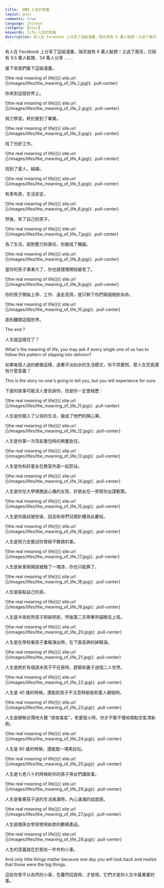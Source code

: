 ```yaml
---
title: 【轉】人生的意義
layout: post
comments: true
language: chinese
category: [misc]
keywords: life,人生的意義
description: 有人在 Facebook 上分享了這組漫畫，隔天就有 6 萬人點贊！又過了兩天，已經有 9.5 萬人點贊、34 萬人分享 ... ...
---
```


有人在 Facebook 上分享了這組漫畫，隔天就有 6 萬人點贊！又過了兩天，已經有 9.5 萬人點贊、34 萬人分享 ... ...


接下來我們看下這組漫畫。

<!-- more -->

![the real meaning of life]({{ site.url }}/images/lifes/the_meaning_of_life_1.jpg){: .pull-center}

你來到這個世界上。

![the real meaning of life]({{ site.url }}/images/lifes/the_meaning_of_life_2.jpg){: .pull-center}

努力學習，終於捱到了畢業。

![the real meaning of life]({{ site.url }}/images/lifes/the_meaning_of_life_3.jpg){: .pull-center}

找了份好工作。

![the real meaning of life]({{ site.url }}/images/lifes/the_meaning_of_life_4.jpg){: .pull-center}

找到了愛人，結婚。

![the real meaning of life]({{ site.url }}/images/lifes/the_meaning_of_life_5.jpg){: .pull-center}

有車有房，生活安定。

![the real meaning of life]({{ site.url }}/images/lifes/the_meaning_of_life_6.jpg){: .pull-center}

然後，有了自己的孩子。

![the real meaning of life]({{ site.url }}/images/lifes/the_meaning_of_life_7.jpg){: .pull-center}

為了生活，面對壓力和責任，你變成了機器。

![the real meaning of life]({{ site.url }}/images/lifes/the_meaning_of_life_8.jpg){: .pull-center}

當你的孩子漸漸大了，你也就慢慢開始變老了。

![the real meaning of life]({{ site.url }}/images/lifes/the_meaning_of_life_9.jpg){: .pull-center}

你的孩子開始上學、工作、遠走高飛，就只剩下你們兩個相依為命。

![the real meaning of life]({{ site.url }}/images/lifes/the_meaning_of_life_10.jpg){: .pull-center}

直到離開這個世界。

The end ?

人生就這樣完了？

What's the meaning of life, you may ask if every single one of us has to follow this pattern of slipping into oblivion?

如果每個人過的都像這樣，過著平淡如水的生活模式，你不禁要問，那人生究竟還有什麼意義？

This is the story no one's going to tell you, but you will experience for sure:

下面的故事可能沒人會告訴你，但是你一定會經歷：

![the real meaning of life]({{ site.url }}/images/lifes/the_meaning_of_life_11.jpg){: .pull-center}

人生是你闖入了父母的生活，變成了他們的開心果。

![the real meaning of life]({{ site.url }}/images/lifes/the_meaning_of_life_12.jpg){: .pull-center}

人生是你第一次背起書包時的興奮勁兒。

![the real meaning of life]({{ site.url }}/images/lifes/the_meaning_of_life_13.jpg){: .pull-center}

人生是你和好基友在教室外面一起罰站。

![the real meaning of life]({{ site.url }}/images/lifes/the_meaning_of_life_14.jpg){: .pull-center}

人生是你在大學裡邂逅心儀的女孩，好朋友在一旁幫你出謀劃策。

![the real meaning of life]({{ site.url }}/images/lifes/the_meaning_of_life_15.jpg){: .pull-center}

人生是你面試被拒後，回去和哥們兒開趴體為此慶祝。

![the real meaning of life]({{ site.url }}/images/lifes/the_meaning_of_life_16.jpg){: .pull-center}

人生是努力去嘗試你曾經不敢做的事。



![the real meaning of life]({{ site.url }}/images/lifes/the_meaning_of_life_17.jpg){: .pull-center}

人生是新車剛開就被颳了一塊漆，你也只能算了。

![the real meaning of life]({{ site.url }}/images/lifes/the_meaning_of_life_18.jpg){: .pull-center}

人生是裝點自己的家。

![the real meaning of life]({{ site.url }}/images/lifes/the_meaning_of_life_19.jpg){: .pull-center}

人生是半夜給熊孩子把屎把尿，然後第二天帶著熊貓眼去上班。

![the real meaning of life]({{ site.url }}/images/lifes/the_meaning_of_life_20.jpg){: .pull-center}

人生是在學校看孩子彙報演出時，在下面高興的掉眼淚。

![the real meaning of life]({{ site.url }}/images/lifes/the_meaning_of_life_21.jpg){: .pull-center}

人生是終於有個週末孩子不在家時，趕緊和妻子過個二人世界。

![the real meaning of life]({{ site.url }}/images/lifes/the_meaning_of_life_22.jpg){: .pull-center}

人生是 40 歲的時候，還能趁孩子不注意時偷偷和愛人親個吻。

![the real meaning of life]({{ site.url }}/images/lifes/the_meaning_of_life_23.jpg){: .pull-center}

人生是肆無忌憚地大聲 "排放毒氣"，老婆發火時，你才不緊不慢地噴點空氣清新劑。

![the real meaning of life]({{ site.url }}/images/lifes/the_meaning_of_life_24.jpg){: .pull-center}

人生是 60 歲的時候，還能跑一場馬拉松。

![the real meaning of life]({{ site.url }}/images/lifes/the_meaning_of_life_25.jpg){: .pull-center}

人生是七老八十的時候給你的孫子孫女們講故事。

![the real meaning of life]({{ site.url }}/images/lifes/the_meaning_of_life_26.jpg){: .pull-center}

人生是看著孩子過的生活美滿時，內心滿滿的成就感。

![the real meaning of life]({{ site.url }}/images/lifes/the_meaning_of_life_27.jpg){: .pull-center}

人生是跟孫女學習使用新款的數碼產品。

![the real meaning of life]({{ site.url }}/images/lifes/the_meaning_of_life_28.jpg){: .pull-center}

人生的意義就在於那些一件件的小事。

And only little things matter because one day you will look back and realize that those were the big things.

這些你曾不以為然的小事，在驀然回首時，才發現，它們才是你人生中最重要的事。

